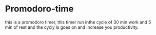 # Promodoro-time
 this is a promodoro timer, this timer run inthe cycle of 30 min work and 5 min of rest and the cycly is goes  on and increase you productivity.
